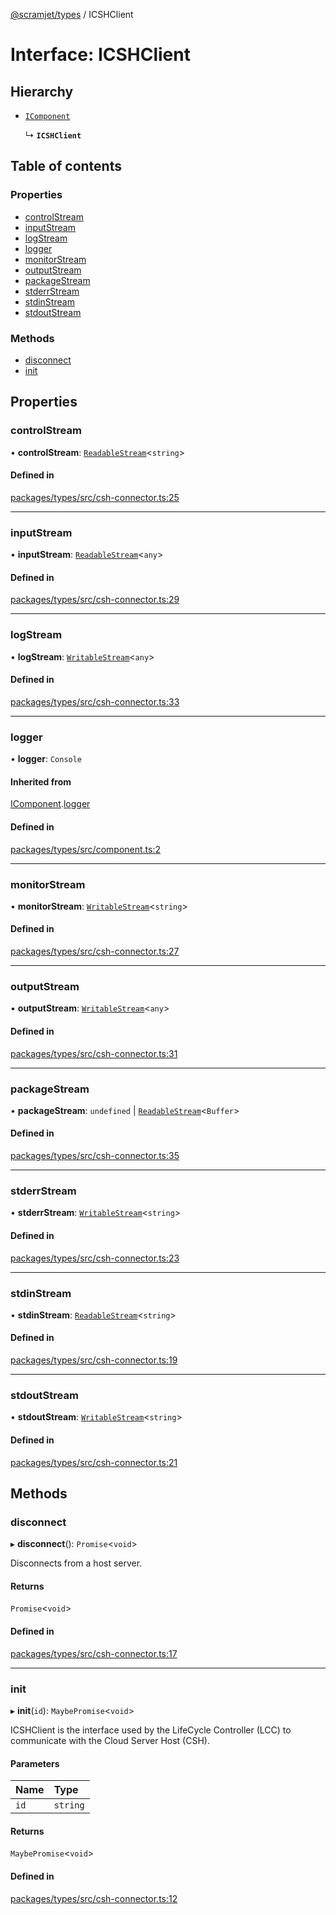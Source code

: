 [@scramjet/types](../README.md) / ICSHClient

# Interface: ICSHClient

## Hierarchy

- [`IComponent`](icomponent.md)

  ↳ **`ICSHClient`**

## Table of contents

### Properties

- [controlStream](icshclient.md#controlstream)
- [inputStream](icshclient.md#inputstream)
- [logStream](icshclient.md#logstream)
- [logger](icshclient.md#logger)
- [monitorStream](icshclient.md#monitorstream)
- [outputStream](icshclient.md#outputstream)
- [packageStream](icshclient.md#packagestream)
- [stderrStream](icshclient.md#stderrstream)
- [stdinStream](icshclient.md#stdinstream)
- [stdoutStream](icshclient.md#stdoutstream)

### Methods

- [disconnect](icshclient.md#disconnect)
- [init](icshclient.md#init)

## Properties

### controlStream

• **controlStream**: [`ReadableStream`](readablestream.md)<`string`\>

#### Defined in

[packages/types/src/csh-connector.ts:25](https://github.com/scramjetorg/transform-hub/blob/HEAD/packages/types/src/csh-connector.ts#L25)

___

### inputStream

• **inputStream**: [`ReadableStream`](readablestream.md)<`any`\>

#### Defined in

[packages/types/src/csh-connector.ts:29](https://github.com/scramjetorg/transform-hub/blob/HEAD/packages/types/src/csh-connector.ts#L29)

___

### logStream

• **logStream**: [`WritableStream`](writablestream.md)<`any`\>

#### Defined in

[packages/types/src/csh-connector.ts:33](https://github.com/scramjetorg/transform-hub/blob/HEAD/packages/types/src/csh-connector.ts#L33)

___

### logger

• **logger**: `Console`

#### Inherited from

[IComponent](icomponent.md).[logger](icomponent.md#logger)

#### Defined in

[packages/types/src/component.ts:2](https://github.com/scramjetorg/transform-hub/blob/HEAD/packages/types/src/component.ts#L2)

___

### monitorStream

• **monitorStream**: [`WritableStream`](writablestream.md)<`string`\>

#### Defined in

[packages/types/src/csh-connector.ts:27](https://github.com/scramjetorg/transform-hub/blob/HEAD/packages/types/src/csh-connector.ts#L27)

___

### outputStream

• **outputStream**: [`WritableStream`](writablestream.md)<`any`\>

#### Defined in

[packages/types/src/csh-connector.ts:31](https://github.com/scramjetorg/transform-hub/blob/HEAD/packages/types/src/csh-connector.ts#L31)

___

### packageStream

• **packageStream**: `undefined` \| [`ReadableStream`](readablestream.md)<`Buffer`\>

#### Defined in

[packages/types/src/csh-connector.ts:35](https://github.com/scramjetorg/transform-hub/blob/HEAD/packages/types/src/csh-connector.ts#L35)

___

### stderrStream

• **stderrStream**: [`WritableStream`](writablestream.md)<`string`\>

#### Defined in

[packages/types/src/csh-connector.ts:23](https://github.com/scramjetorg/transform-hub/blob/HEAD/packages/types/src/csh-connector.ts#L23)

___

### stdinStream

• **stdinStream**: [`ReadableStream`](readablestream.md)<`string`\>

#### Defined in

[packages/types/src/csh-connector.ts:19](https://github.com/scramjetorg/transform-hub/blob/HEAD/packages/types/src/csh-connector.ts#L19)

___

### stdoutStream

• **stdoutStream**: [`WritableStream`](writablestream.md)<`string`\>

#### Defined in

[packages/types/src/csh-connector.ts:21](https://github.com/scramjetorg/transform-hub/blob/HEAD/packages/types/src/csh-connector.ts#L21)

## Methods

### disconnect

▸ **disconnect**(): `Promise`<`void`\>

Disconnects from a host server.

#### Returns

`Promise`<`void`\>

#### Defined in

[packages/types/src/csh-connector.ts:17](https://github.com/scramjetorg/transform-hub/blob/HEAD/packages/types/src/csh-connector.ts#L17)

___

### init

▸ **init**(`id`): `MaybePromise`<`void`\>

ICSHClient is the interface used by the LifeCycle Controller (LCC)
to communicate with the Cloud Server Host (CSH).

#### Parameters

| Name | Type |
| :------ | :------ |
| `id` | `string` |

#### Returns

`MaybePromise`<`void`\>

#### Defined in

[packages/types/src/csh-connector.ts:12](https://github.com/scramjetorg/transform-hub/blob/HEAD/packages/types/src/csh-connector.ts#L12)
